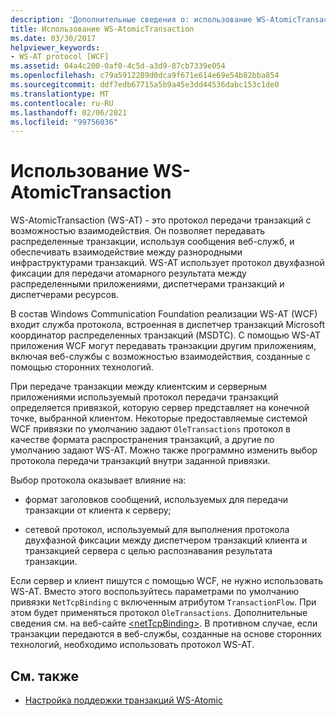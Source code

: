```yaml
---
description: 'Дополнительные сведения о: использование WS-AtomicTransaction'
title: Использование WS-AtomicTransaction
ms.date: 03/30/2017
helpviewer_keywords:
- WS-AT protocol [WCF]
ms.assetid: 04a4c200-0af0-4c5d-a3d9-87cb7339e054
ms.openlocfilehash: c79a5912289d0dca9f671e614e69e54b82bba854
ms.sourcegitcommit: ddf7edb67715a5b9a45e3dd44536dabc153c1de0
ms.translationtype: MT
ms.contentlocale: ru-RU
ms.lasthandoff: 02/06/2021
ms.locfileid: "99756036"
---
```

# <a name="using-ws-atomictransaction"></a>Использование WS-AtomicTransaction

WS-AtomicTransaction (WS-AT) - это протокол передачи транзакций с возможностью взаимодействия. Он позволяет передавать распределенные транзакции, используя сообщения веб-служб, и обеспечивать взаимодействие между разнородными инфраструктурами транзакций. WS-AT использует протокол двухфазной фиксации для передачи атомарного результата между распределенными приложениями, диспетчерами транзакций и диспетчерами ресурсов.  
  
 В состав Windows Communication Foundation реализации WS-AT (WCF) входит служба протокола, встроенная в диспетчер транзакций Microsoft координатор распределенных транзакций (MSDTC). С помощью WS-AT приложения WCF могут передавать транзакции другим приложениям, включая веб-службы с возможностью взаимодействия, созданные с помощью сторонних технологий.  
  
 При передаче транзакции между клиентским и серверным приложениями используемый протокол передачи транзакций определяется привязкой, которую сервер представляет на конечной точке, выбранной клиентом. Некоторые предоставляемые системой WCF привязки по умолчанию задают `OleTransactions` протокол в качестве формата распространения транзакций, а другие по умолчанию задают WS-AT. Можно также программно изменить выбор протокола передачи транзакций внутри заданной привязки.  
  
 Выбор протокола оказывает влияние на:  
  
- формат заголовков сообщений, используемых для передачи транзакции от клиента к серверу;  
  
- сетевой протокол, используемый для выполнения протокола двухфазной фиксации между диспетчером транзакций клиента и транзакцией сервера с целью распознавания результата транзакции.  
  
 Если сервер и клиент пишутся с помощью WCF, не нужно использовать WS-AT. Вместо этого воспользуйтесь параметрами по умолчанию привязки `NetTcpBinding` с включенным атрибутом `TransactionFlow`. При этом будет применяться протокол `OleTransactions`. Дополнительные сведения см. на веб-сайте [\<netTcpBinding>](../../configure-apps/file-schema/wcf/nettcpbinding.md). В противном случае, если транзакции передаются в веб-службы, созданные на основе сторонних технологий, необходимо использовать протокол WS-AT.  
  
## <a name="see-also"></a>См. также

- [Настройка поддержки транзакций WS-Atomic](configuring-ws-atomic-transaction-support.md)
